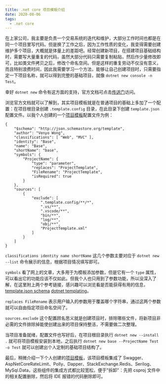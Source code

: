 ```yaml
---
title: .net core 项目模板介绍
date: 2020-08-06
tags:
  - .net core
---
```


在上家公司，我主要是负责一个交易系统的迭代和维护，大部分工作时间也都是在同一个项目里写代码。但是换了工作之后，因为工作性质的变化，我变得需要创建维护多个项目，大概就是体量上的差距吧。经常创建新项目，在搭建项目基础结构时，需要写大量重复的代码，虽然大部分代码只需要复制粘贴，然后作少量修改即可，比如类文件拷贝之后，修改个命名空间。但是这样的重复劳动不仅没有意义，而且特别浪费时间，因此我需要学习一个方法，能够让自己创建项目时，只需要指定一下项目名称，就可以得到完整的基础项目，就像 `dotnet new console -n Test`。

幸好 `dotnet new` 命令有这方面的支持，官方文档可点击[传送门](https://docs.microsoft.com/zh-cn/dotnet/core/tools/custom-templates)访问。

浏览官方文档就可以了解到，其实项目模板就是在普通项目的基础上多加了一个配置：在项目根目录创建 `.template.config` 目录，在此目录下创建 `template.json` 配置文件。以我个人创建的一个[项目模板](https://github.com/venyowong/ProjectTemplate)配置文件为例：
```
{
    "$schema": "http://json.schemastore.org/template",
    "author": "Venyo Wong",
    "classifications": [ "Web", "MVC" ],
    "identity": "Base",
    "name": "Base",
    "shortName": "base",
    "symbols": {
        "ProjectName": {
            "type": "parameter",
            "replaces": "ProjectTemplate",
            "FileRename": "ProjectTemplate",
            "isRequired": true
        }
    },
    "sources": [
        {
            "exclude": [
                ".template.config/**/*",
                ".vs/**",
                ".vscode/**",
                "bin/**",
                "log/**",
                "obj/**",
                "ProjectTemplate.xml"
            ]
        }
    ]
}
```

`classifications identity name shortName` 这几个参数主要对应于 `dotnet new --list` 命令展示的信息，根据项目情况填写即可。

`symbols` 看了网上的文章，大多用于为模板添加参数，但是它有一个 `type` 属性，可以看出它的功能应该不仅如此。但我个人也只用到了参数功能，所以没深入了解，在这里附上两个参考链接，感兴趣可以浏览看是否能获得有用的信息，[template.json schema](http://json.schemastore.org/template) [dotnet templating](https://github.com/dotnet/templating)。

`replaces FileRename` 表示用户输入的参数用于覆盖哪个字符串，通过这两个参数就可以自由指定项目命名空间了。

`sources.exclude` 这个配置顾名思义就是创建项目时，排除哪些文件，将新项目非必需的文件排除掉能使创建出来的项目保持整洁，不需要做二次整理。

当项目准备就绪，配置文件也写好后，在项目根目录执行 `dotnet new --install .` 就可将项目模板安装到本地，之后执行 `dotnet new base --ProjectName Test -o Test` 就可以创建出个人定制的基础项目结构了。

最后，稍微介绍一下个人创建的[项目模板](https://github.com/venyowong/ProjectTemplate)，该项目模板集成了 Swagger、AspNetCoreRateLimit、Polly、Dapper、StackExchange.Redis、Serilog、MySql.Data，这些组件的集成方式都比较宽松，便于"拆卸"：先把 csproj 文件中的相关配置删除，然后将 IDE 报错的代码删除即可。